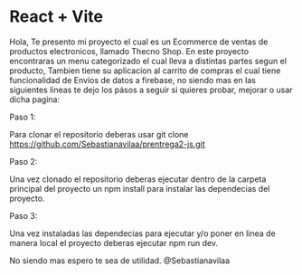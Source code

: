 # React + Vite

Hola, Te presento mi proyecto el cual es un Ecommerce de ventas de productos electronicos, llamado Thecno Shop. En este proyecto encontraras un menu categorizado el cual lleva a distintas partes segun el producto, Tambien tiene su aplicacion al carrito de compras el cual tiene funcionalidad de Envios de datos a firebase, no siendo mas en las siguientes lineas te dejo los pásos a seguir si quieres probar, mejorar o usar dicha pagina:

Paso 1:

Para clonar el repositorio deberas usar git clone https://github.com/Sebastianavilaa/prentrega2-js.git

Paso 2:

Una vez clonado el repositorio deberas ejecutar dentro de la carpeta principal del proyecto un npm install para instalar las dependecias del proyecto.

Paso 3:

Una vez instaladas las dependecias para ejecutar y/o poner en linea de manera local el proyecto deberas ejecutar npm run dev.

No siendo mas espero te sea de utilidad.
@Sebastianavilaa
